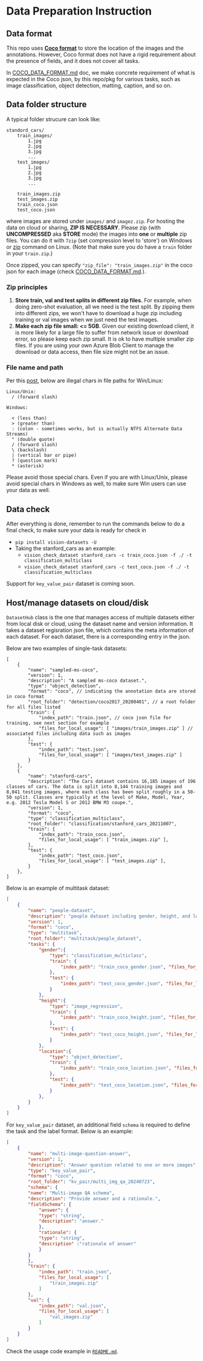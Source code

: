 # Data Preparation Instruction

## Data format

This repo uses [**Coco format**](https://cocodataset.org/#home) to store the location of the images and the annotations. However, Coco format does not have a rigid requirement about the presence of fields, and it does not cover all tasks.

In [COCO_DATA_FORMAT.md](COCO_DATA_FORMAT.md) doc, we make concrete requirement of what is expected in the Coco json, by this repo/pkg for various tasks, such as image classification, object detection, matting, caption, and so on.

## Data folder structure

A typical folder strucure can look like:

```
standord_cars/
    train_images/
        1.jpg
        2.jpg
        3.jpg
        ...
    test_images/
        1.jpg
        2.jpg
        3.jpg
        ...

    train_images.zip
    test_images.zip
    train_coco.json
    test_coco.json
```

where images are stored under `images/` and `imagez.zip`. For hosting the data on cloud or sharing, **ZIP IS NECESSARY**. Please zip (with **UNCOMPRESSED** aka **STORE** mode) the images into **one** or **multiple** zip files. You can do it with `7zip` (set compression level to 'store') on Windows or [zip](https://superuser.com/questions/411394/zip-files-without-compression) command on Linux. (Note that make sure you do have a `train` folder in your `train.zip`.)

Once zipped, you can specify `"zip_file": "train_images.zip"` in the coco json for each image (check [COCO_DATA_FORMAT.md](COCO_DATA_FORMAT.md).).

### Zip principles

1. **Store train, val and test splits in different zip files.** For example, when doing zero-shot evaluation, all we need is the test split. By zipping them into different zips, we won't have to download a huge zip including training or val images when we just need the test images.
2. **Make each zip file small: <= 5GB**. Given our existing download client, it is more likely for a large file to suffer from network issue or download error, so please keep each zip small. It is ok to have multiple smaller zip files. If you are using your own Azure Blob Client to manage the download or data access, then file size might not be an issue.

### File name and path

Per this [post](https://stackoverflow.com/questions/1976007/what-characters-are-forbidden-in-windows-and-linux-directory-names), below are illegal chars in file paths for Win/Linux:

```
Linux/Unix:
  / (forward slash)

Windows:

  < (less than)
  > (greater than)
  : (colon - sometimes works, but is actually NTFS Alternate Data Streams)
  " (double quote)
  / (forward slash)
  \ (backslash)
  | (vertical bar or pipe)
  ? (question mark)
  * (asterisk)

```

Please avoid those special chars. Even if you are with Linux/Unix, please avoid special chars in Windows as well, to make sure Win users can use your data as well.

## Data check

After everything is done, remember to run the commands below to do a final check, to make sure your data is ready for check in
- `pip install vision-datasets -U`
- Taking the stanford_cars as an example:
  - `vision_check_dataset stanford_cars -c train_coco.json -f ./ -t classification_multiclass`
  - `vision_check_dataset stanford_cars -c test_coco.json -f ./ -t classification_multiclass`

Support for `key_value_pair` dataset is coming soon.

## Host/manage datasets on cloud/disk

`DatasetHub` class is the one that manages access of multiple datasets either from local disk or cloud, using the dataset name and version information. It takes a dataset regisration json file, which contains the meta information of each dataset. For each dataset, there is a corresponding entry in the json.

Below are two examples of single-task datasets:

```{json}
[
    {
        "name": "sampled-ms-coco",
        "version": 1,
        "description": "A sampled ms-coco dataset.",
        "type": "object_detection",
        "format": "coco", // indicating the annotation data are stored in coco format
        "root_folder": "detection/coco2017_20200401", // a root folder for all files listed
        "train": {
            "index_path": "train.json", // coco json file for training, see next section for example
            "files_for_local_usage": [ "images/train_images.zip" ] // associated files including data such as images 
        },
        "test": {
            "index_path": "test.json",
            "files_for_local_usage": [ "images/test_images.zip" ]
        }
    },
    {
        "name": "stanford-cars",
        "description": "The Cars dataset contains 16,185 images of 196 classes of cars. The data is split into 8,144 training images and 8,041 testing images, where each class has been split roughly in a 50-50 split. Classes are typically at the level of Make, Model, Year, e.g. 2012 Tesla Model S or 2012 BMW M3 coupe.",
        "version": 1,
        "format": "coco",
        "type": "classification_multiclass",
        "root_folder": "classification/stanford_cars_20211007",
        "train": {
            "index_path": "train_coco.json",
            "files_for_local_usage": [ "train_images.zip" ],
        },
        "test": {
            "index_path": "test_coco.json",
            "files_for_local_usage": [ "test_images.zip" ],
        }
    },
]
```

Below is an example of multitask dataset:

```json
[
    {
        "name": "people-dataset",
        "description": "people dataset including gender, height, and location information",
        "version": 1,
        "format": "coco",
        "type": "multitask",
        "root_folder": "multitask/people_dataset",
        "tasks": {
            "gender":{
                "type": "classification_multiclass",
                "train": {
                    "index_path": "train_coco_gender.json", "files_for_local_usage": [ "train_images.zip" ],
                },
                "test": {
                    "index_path": "test_coco_gender.json", "files_for_local_usage": [ "test_images.zip" ],
                }
            },
            "height":{
                "type": "image_regression",
                "train": {
                    "index_path": "train_coco_height.json", "files_for_local_usage": [ "train_images.zip" ],
                },
                "test": {
                    "index_path": "test_coco_height.json", "files_for_local_usage": [ "test_images.zip" ],
                }
            },
            "location":{
                "type": "object_detection",
                "train": {
                    "index_path": "train_coco_location.json", "files_for_local_usage": [ "train_images.zip" ],
                },
                "test": {
                    "index_path": "test_coco_location.json", "files_for_local_usage": [ "test_images.zip" ],
                }
            },
        }
    }
]
```

For `key_value_pair` dataset, an additional field `schema` is required to define the task and the label format. Below is an example:

```json
[
    {
        "name": "multi-image-question-answer",
        "version": 1,
        "description": "Answer question related to one or more images",
        "type": "key_value_pair",
        "format": "coco",
        "root_folder": "kv_pair/multi_img_qa_20240723",
        "schema": {
        "name": "Multi-image QA schema",
        "description": "Provide answer and a rationale.",
        "fieldSchema": {
            "answer": {
            "type": "string",
            "description": "answer."  
            },
            "rationale": {
            "type": "string",
            "description" :"rationale of answer"
            }
        }    
        },
        "train": {
            "index_path": "train.json",
            "files_for_local_usage": [
                "train_images.zip"
            ]
        },
        "val": {
            "index_path": "val.json",
            "files_for_local_usage": [
                "val_images.zip"
            ]
        }
    }
]
```

Check the usage code example in [`README.md`](README.md).
